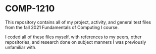 # COMP-1210

This repository contains all of my project, activity, and general test files from the fall 2021 Fundamentals of Computing I course.

I coded all of these files myself, with references to my peers, other repositories, and research done on subject manners I was previously unfamiliar with.
